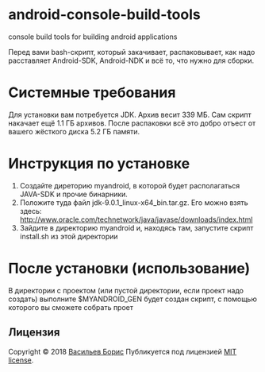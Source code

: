 # android-console-build-tools
console build tools for building android applications

Перед вами bash-скрипт, который закачивает, распаковывает, как надо расставляет Android-SDK, Android-NDK и всё то, что нужно для сборки.

# Системные требования
Для установки вам потребуется JDK. Архив весит 339 МБ.
Сам скрипт накачает ещё 1.1 ГБ архивов.
После распаковки всё это добро отъест от вашего жёсткого диска 5.2 ГБ памяти.

# Инструкция по установке
1. Создайте диреторию myandroid, в которой будет располагаться JAVA-SDK и прочие бинарники.
2. Положите туда файл jdk-9.0.1_linux-x64_bin.tar.gz. Его можно взять здесь: http://www.oracle.com/technetwork/java/javase/downloads/index.html
3. Зайдите в директорию myandroid и, находясь там, запустите скрипт install.sh из этой директории

# После установки (использование)
В директории с проектом (или пустой директории, если проект надо создать)
выполните $MYANDROID_GEN
будет создан скрипт, с помощью которого вы сможете собрать проет

## Лицензия

Copyright © 2018 [Васильев Борис](https://github.com/1024sparrow)
Публикуется под лицензией [MIT license](https://github.com/1024sparrow/android-console-build-tools/blob/master/LICENSE).
